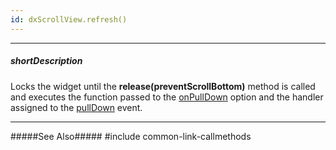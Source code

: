 ```yaml
---
id: dxScrollView.refresh()
---
```

---
##### shortDescription
Locks the widget until the **release(preventScrollBottom)** method is called and executes the function passed to the [onPullDown](/Documentation/ApiReference/UI_Widgets/dxScrollView/Configuration/#onPullDown) option and the handler assigned to the [pullDown](/Documentation/ApiReference/UI_Widgets/dxScrollView/Events/#pullDown) event.

---
#####See Also#####
#include common-link-callmethods